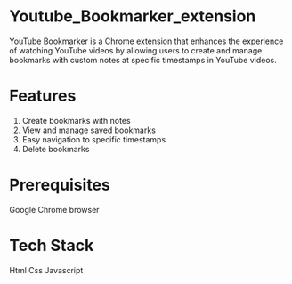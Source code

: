 # Youtube_Bookmarker_extension

YouTube Bookmarker is a Chrome extension that enhances the experience of watching YouTube videos by allowing users to create and manage bookmarks with custom notes at specific timestamps in YouTube videos.

# Features
1. Create bookmarks with notes
2. View and manage saved bookmarks
3. Easy navigation to specific timestamps
4. Delete bookmarks

# Prerequisites
Google Chrome browser

# Tech Stack
Html
Css
Javascript
